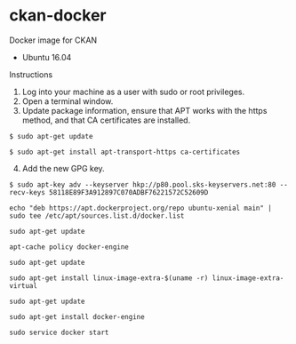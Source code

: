 # ckan-docker
Docker image for CKAN
- Ubuntu 16.04

Instructions

1. Log into your machine as a user with sudo or root privileges.
2. Open a terminal window.
3. Update package information, ensure that APT works with the https method, and that CA certificates are installed.

`$ sudo apt-get update`

`$ sudo apt-get install apt-transport-https ca-certificates`

4. Add the new GPG key.

`$ sudo apt-key adv --keyserver hkp://p80.pool.sks-keyservers.net:80 --recv-keys 58118E89F3A912897C070ADBF76221572C52609D`

`echo "deb https://apt.dockerproject.org/repo ubuntu-xenial main" | sudo tee /etc/apt/sources.list.d/docker.list`

`sudo apt-get update`

`apt-cache policy docker-engine`

`sudo apt-get update`

`sudo apt-get install linux-image-extra-$(uname -r) linux-image-extra-virtual`


`sudo apt-get update`

`sudo apt-get install docker-engine`

`sudo service docker start`